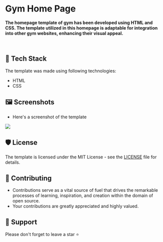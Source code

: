 # Gym Home Page
<strong><p>The homepage template of gym has been developed using HTML and CSS. The template utilized in this homepage is adaptable for integration into other gym websites, enhancing their visual appeal.</p></strong>
<br>
## 🚀 Tech Stack 
The template was made using following technologies:
- HTML
- CSS

## 🖼 Screenshots
- Here's a screenshot of the template
<img src="https://cdn.discordapp.com/attachments/1077222662251741236/1089814859539021994/Gym.png">

## 🛡 License 
The template is licensed under the MIT License - see the <a href="https://github.com/shivanshu-chdry/Gym-home-page/blob/main/LICENSE">LICENSE</a> file for details.

## 🧰 Contributing 
- Contributions serve as a vital source of fuel that drives the remarkable processes of learning, inspiration, and creation within the domain of open source.
- Your contributions are greatly appreciated and highly valued.

## 🙏 Support
Please don't forget to leave a star ⭐

